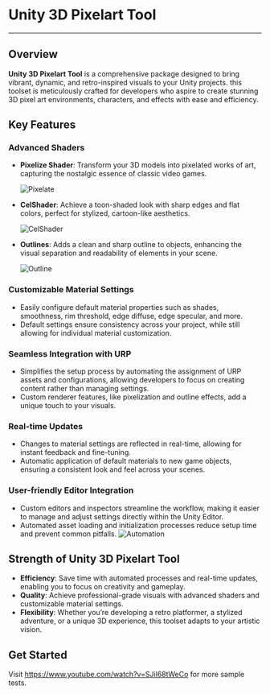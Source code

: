 # Unity 3D Pixelart Tool
---

## Overview
**Unity 3D Pixelart Tool** is a comprehensive package designed to bring vibrant, dynamic, and retro-inspired visuals to your Unity projects. 
this toolset is meticulously crafted for developers who aspire to create stunning 3D pixel art environments, characters, and effects with ease and efficiency.

## Key Features


### Advanced Shaders
- **Pixelize Shader**: Transform your 3D models into pixelated works of art, capturing the nostalgic essence of classic video games.
  
  ![Pixelate](https://github.com/user-attachments/assets/d26e7057-805f-4d93-8bc3-2e45a1928fb2)
- **CelShader**: Achieve a toon-shaded look with sharp edges and flat colors, perfect for stylized, cartoon-like aesthetics.
  
  ![CelShader](https://github.com/user-attachments/assets/b3242a58-c5c1-4f36-a630-64f04703216c)
- **Outlines**: Adds a clean and sharp outline to objects, enhancing the visual separation and readability of elements in your scene.
  
  ![Outline](https://github.com/user-attachments/assets/8b4312dd-aa60-453a-b4db-2ee1896164f5)

### Customizable Material Settings
- Easily configure default material properties such as shades, smoothness, rim threshold, edge diffuse, edge specular, and more.
- Default settings ensure consistency across your project, while still allowing for individual material customization.

### Seamless Integration with URP
- Simplifies the setup process by automating the assignment of URP assets and configurations, allowing developers to focus on creating content rather than managing settings.
- Custom renderer features, like pixelization and outline effects, add a unique touch to your visuals.

### Real-time Updates
- Changes to material settings are reflected in real-time, allowing for instant feedback and fine-tuning.
- Automatic application of default materials to new game objects, ensuring a consistent look and feel across your scenes.

### User-friendly Editor Integration
- Custom editors and inspectors streamline the workflow, making it easier to manage and adjust settings directly within the Unity Editor.
- Automated asset loading and initialization processes reduce setup time and prevent common pitfalls.
![Automation](https://github.com/user-attachments/assets/07010ec7-90f5-412c-8363-b3c05ada8730)

## Strength of Unity 3D Pixelart Tool

- **Efficiency**: Save time with automated processes and real-time updates, enabling you to focus on creativity and gameplay.
- **Quality**: Achieve professional-grade visuals with advanced shaders and customizable material settings.
- **Flexibility**: Whether you’re developing a retro platformer, a stylized adventure, or a unique 3D experience, this toolset adapts to your artistic vision.

## Get Started

Visit https://www.youtube.com/watch?v=SJil68tWeCo for more sample tests.
